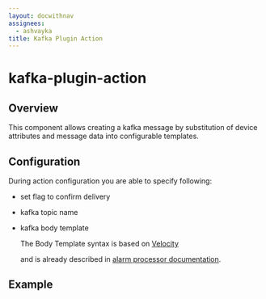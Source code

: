 ```yaml
---
layout: docwithnav
assignees:
  - ashvayka
title: Kafka Plugin Action
---
```


# kafka-plugin-action

## Overview

This component allows creating a kafka message by substitution of device attributes and message data into configurable templates.

## Configuration

During action configuration you are able to specify following:

* set flag to confirm  delivery
* kafka topic name
* kafka body template

  The Body Template syntax is based on [Velocity](https://velocity.apache.org/)

  and is already described in [alarm processor documentation](https://github.com/caoyingde/thingsboard.github.io/tree/9437083b88083a9b2563248432cbbe460867fbaf/docs/reference/processors/alarm-deduplication-processor/README.md#configuration).

## Example

